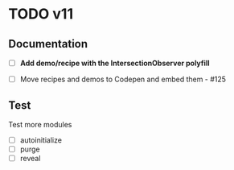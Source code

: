 TODO v11
========

Documentation
---

* [ ] **Add demo/recipe with the IntersectionObserver polyfill**
* [ ] Move recipes and demos to Codepen and embed them - #125


Test
---

Test more modules

* [ ] autoinitialize
* [ ] purge
* [ ] reveal